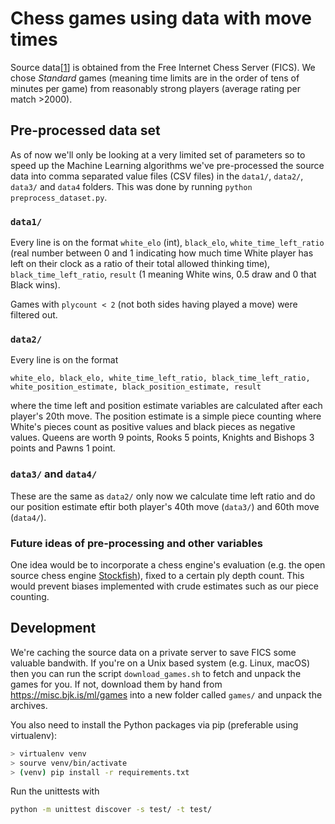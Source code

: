# Chess games using data with move times

Source data[[1]] is obtained from the Free Internet Chess Server (FICS). We chose *Standard* games (meaning time
limits are in the order of tens of minutes per game) from reasonably strong players (average rating per match >2000).

[1]: https://www.ficsgames.org/download.html

## Pre-processed data set

As of now we'll only be looking at a very limited set of parameters so to speed up the Machine Learning algorithms
we've pre-processed the source data into comma separated value files (CSV files) in the `data1/`, `data2/`, `data3/`
and `data4` folders. This was done by running `python preprocess_dataset.py`.

### `data1/`

Every line is on the format `white_elo` (int), `black_elo`, `white_time_left_ratio` (real number between 0 and 1
indicating how much time White player has left on their clock as a ratio of their total allowed thinking time),
`black_time_left_ratio`, `result` (1 meaning White wins, 0.5 draw and 0 that Black wins).

Games with `plycount < 2` (not both sides having played a move) were filtered out.

### `data2/`

Every line is on the format

```text
white_elo, black_elo, white_time_left_ratio, black_time_left_ratio, white_position_estimate, black_position_estimate, result
```

where the time left and position estimate variables are calculated after each player's 20th move. The position estimate
is a simple piece counting where White's pieces count as positive values and black pieces as negative values. Queens
are worth 9 points, Rooks 5 points, Knights and Bishops 3 points and Pawns 1 point.

### `data3/` and `data4/`

These are the same as `data2/` only now we calculate time left ratio and do our position estimate eftir both player's
40th move (`data3/`) and 60th move (`data4/`).

### Future ideas of pre-processing and other variables

One idea would be to incorporate a chess engine's evaluation (e.g. the open source chess engine [Stockfish](
https://stockfishchess.org)), fixed to a certain ply depth count. This would prevent biases implemented with
crude estimates such as our piece counting.


## Development

We're caching the source data on a private server to save FICS some valuable bandwith. If you're on a Unix based system
(e.g. Linux, macOS) then you can run the script `download_games.sh` to fetch and unpack the games for you. If not,
download them by hand from <https://misc.bjk.is/ml/games> into a new folder called `games/` and unpack the archives.

You also need to install the Python packages via pip (preferable using virtualenv):

```bash
> virtualenv venv
> sourve venv/bin/activate
> (venv) pip install -r requirements.txt
```

Run the unittests with

```bash
python -m unittest discover -s test/ -t test/
```
